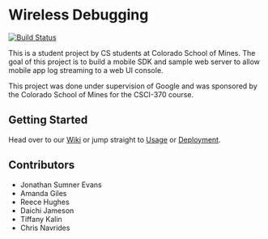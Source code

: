 # Wireless Debugging
[![Build Status](https://travis-ci.org/sumnerevans/wireless-debugging.svg?branch=master)](https://travis-ci.org/sumnerevans/wireless-debugging)

This is a student project by CS students at Colorado School of Mines. The goal
of this project is to build a mobile SDK and sample web server to allow mobile
app log streaming to a web UI console.

This project was done under supervision of Google and was sponsored by the
Colorado School of Mines for the CSCI-370 course.

## Getting Started
Head over to our [Wiki](../../wiki) or jump straight to [Usage](../../wiki/Usage) or [Deployment](../../wiki/Deployment).

## Contributors
- Jonathan Sumner Evans
- Amanda Giles
- Reece Hughes
- Daichi Jameson
- Tiffany Kalin
- Chris Navrides
